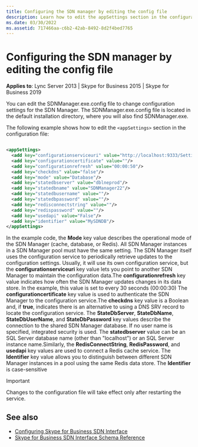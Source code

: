 ```yaml
---
title: Configuring the SDN manager by editing the config file
description: Learn how to edit the appSettings section in the configuration file.
ms.date: 03/30/2022
ms.assetid: 717466aa-c6b2-42ab-8492-8d2f4bed7765
---
```


# Configuring the SDN manager by editing the config file

 **Applies to**: Lync Server 2013 | Skype for Business 2015 | Skype for Business 2019

You can edit the SDNManager.exe.config file to change configuration settings for the SDN Manager. The SDNManager.exe.config file is located in the default installation directory, where you will also find SDNManager.exe.
  
The following example shows how to edit the `<appSettings>` section in the configuration file:

```xml

<appSettings>
  <add key="configurationserviceuri" value="http://localhost:9333/Settings"/>
  <add key="configurationcertificate" value=""/>
  <add key="configurationrefresh" value="00:00:50"/>
  <add key="checkdns" value="false"/>
  <add key="mode" value="Database"/>
  <add key="statedbserver" value="dblneprod"/>
  <add key="statedbname" value="SDNManager22"/>
  <add key="statedbusername" value=""/>
  <add key="statedbpassword" value=""/>
  <add key="redisconnectstring" value=""/>
  <add key="redispassword" value=""/>
  <add key="usedapi" value="False"/>
  <add key="identifier" value="MySDNDB"/>
</appSettings>

```

In the example code, the **Mode** key value describes the operational mode of the SDN Manager (cache, database, or Redis). All SDN Manager instances in a SDN Manager pool must have the same setting. The SDN Manager itself uses the configuration service to periodically retrieve updates to the configuration settings. Usually, it will use its own configuration service, but the **configurationserviceuri** key value lets you point to another SDN Manager to maintain the configuration data.The **configurationrefresh** key value indicates how often the SDN Manager updates changes in its data store. In the example, this value is set to every 30 seconds (00:00:30) The **configurationcertificate** key value is used to authenticate the SDN Manager to the configuration service.The **checkdns** key value is a Boolean and, if **true**, indicates there is an alternative to using a DNS SRV record to locate the configuration service. The **StateDbServer**, **StateDbName**, **StateDbUserName**, and **StateDbPassword** key values describe the connection to the shared SDN Manager database. If no user name is specified, integrated security is used. The **statedbserver** value can be an SQL Server database name (other than "localhost") or an SQL Server instance name.Similarly, the **RedisConnectString**, **RedisPassword**, and **usedapi** key values are used to connect a Redis cache service. The **Identifier** key value allows you to distinguish between different SDN Manager instances in a pool using the same Redis data store. The **Identifier** is case-sensitive

> [!IMPORTANT]
> Changes to the configuration file will take effect only after restarting the service.
  
## See also

- [Configuring Skype for Business SDN Interface](configuring-sdn-interface.md)
- [Skype for Business SDN Interface Schema Reference](skype-for-business-sdn-interface-schema-reference.md)
